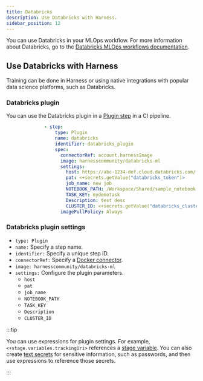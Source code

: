 ```yaml
---
title: Databricks
description: Use Databricks with Harness.
sidebar_position: 12
---
```


You can use Databricks in your MLOps workflow. For more information about Databricks, go to the [Databricks MLOps workflows documentation](https://docs.databricks.com/en/machine-learning/mlops/mlops-workflow.html).

## Use Databricks with Harness

Training can be done in Harness or using native integrations with popular data science platforms, such as Databricks.

### Databricks plugin

You can use the Databricks plugin in a [Plugin step](/docs/continuous-integration/use-ci/use-drone-plugins/run-a-drone-plugin-in-ci) in a CI pipeline.


```yaml
              - step:
                  type: Plugin
                  name: databricks
                  identifier: databricks_plugin
                  spec:
                    connectorRef: account.harnessImage
                    image: harnesscommunity/databricks-ml
                    settings:
                      host: https://abc-1234-def.cloud.databricks.com/
                      pat: <+secrets.getValue("databricks_token")>
                      job_name: new job
                      NOTEBOOK_PATH: /Workspace/Shared/sample_notebook
                      TASK_KEY: mydemotask
                      Description: test desc
                      CLUSTER_ID: <+secrets.getValue("databricks_clusterId")>
                    imagePullPolicy: Always
```

### Databricks plugin settings

*  `type: Plugin`
*  `name:` Specify a step name.
*  `identifier:` Specify a unique step ID.
*  `connectorRef:` Specify a [Docker connector](/docs/platform/connectors/cloud-providers/ref-cloud-providers/docker-registry-connector-settings-reference).
*  `image: harnesscommunity/databricks-ml`
*  `settings:` Configure the plugin parameters.
   * `host`
   * `pat`
   * `job_name`
   * `NOTEBOOK_PATH`
   * `TASK_KEY`
   * `Description`
   * `CLUSTER_ID`

:::tip

You can use expressions for plugin settings. For example, `<+stage.variables.trackingUri>` references a [stage variable](/docs/platform/pipelines/add-a-stage#stage-variables). You can also create [text secrets](/docs/platform/secrets/add-use-text-secrets) for sensitive information, such as passwords, and then use expressions to reference those secrets.

:::
